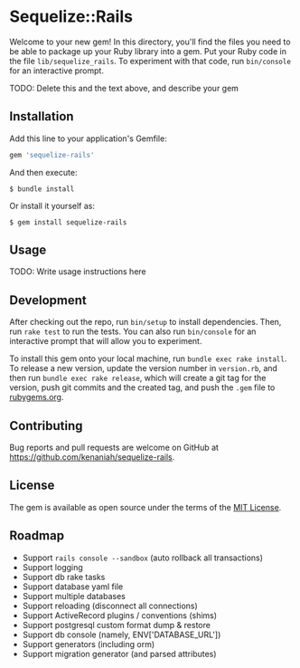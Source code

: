 # Sequelize::Rails

Welcome to your new gem! In this directory, you'll find the files you need to be able to package up your Ruby library into a gem. Put your Ruby code in the file `lib/sequelize_rails`. To experiment with that code, run `bin/console` for an interactive prompt.

TODO: Delete this and the text above, and describe your gem

## Installation

Add this line to your application's Gemfile:

```ruby
gem 'sequelize-rails'
```

And then execute:

    $ bundle install

Or install it yourself as:

    $ gem install sequelize-rails

## Usage

TODO: Write usage instructions here

## Development

After checking out the repo, run `bin/setup` to install dependencies. Then, run `rake test` to run the tests. You can also run `bin/console` for an interactive prompt that will allow you to experiment.

To install this gem onto your local machine, run `bundle exec rake install`. To release a new version, update the version number in `version.rb`, and then run `bundle exec rake release`, which will create a git tag for the version, push git commits and the created tag, and push the `.gem` file to [rubygems.org](https://rubygems.org).

## Contributing

Bug reports and pull requests are welcome on GitHub at https://github.com/kenaniah/sequelize-rails.

## License

The gem is available as open source under the terms of the [MIT License](https://opensource.org/licenses/MIT).

## Roadmap

 - Support `rails console --sandbox` (auto rollback all transactions)
 - Support logging
 - Support db rake tasks
 - Support database yaml file
 - Support multiple databases
 - Support reloading (disconnect all connections)
 - Support ActiveRecord plugins / conventions (shims)
 - Support postgresql custom format dump & restore
 - Support db console (namely, ENV['DATABASE_URL'])
 - Support generators (including orm)
 - Support migration generator (and parsed attributes)
